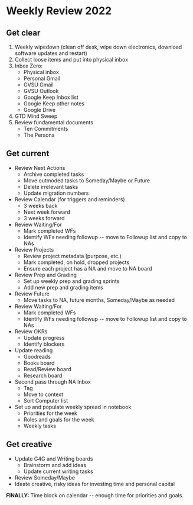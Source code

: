 # Weekly Review 2022

## Get clear

1. Weekly wipedown (clean off desk, wipe down electronics, download software updates and restart) 
2. Collect loose items and put into physical inbox 
3. Inbox Zero: 
   - Physical inbox 
   - Personal Gmail
   - GVSU Gmail
   - GVSU Outlook
   - Google Keep Inbox list
   - Google Keep other notes 
   - Google Drive
4. GTD Mind Sweep
5. Review fundamental documents
   - Ten Commitments 
   - The Persona

## Get current

- Review Next Actions 
    - Archive completed tasks
    - Move outmoded tasks to Someday/Maybe or Future 
    - Delete irrelevant tasks 
    - Update migration numbers 
- Review Calendar (for triggers and reminders) 
    - 3 weeks back
    - Next week forward
    - 3 weeks forward 
- Review Waiting/For 
    - Mark completed WFs
    - Identify WFs needing followup -- move to Followup list and copy to NAs
- Review Projects
    - Review project metadata (purpose, etc.) 
    - Mark completed, on hold, dropped projects 
    - Ensure each project has a NA and move to NA board 
- Review Prep and Grading
    - Set up weekly prep and grading sprints 
    - Add new prep and grading items 
- Review Future
    - Move tasks to NA, future months, Someday/Maybe as needed
- Review Waiting/For 
    - Mark completed WFs
    - Identify WFs needing followup -- move to Followup list and copy to NAs
- Review OKRs
    - Update progress
    - Identify blockers 
- Update reading
    - Goodreads 
    - Books board 
    - Read/Review board 
    - Research board 
- Second pass through NA Inbox
    - Tag 
    - Move to context
    - Sort Computer list 
- Set up and populate weekly spread in notebook
    - Priorities for the week
    - Roles and goals for the week 
    - Weekly tasks 

## Get creative 
- Update G4G and Writing boards 
    - Brainstorm and add ideas
    - Update current writing tasks
- Review Someday/Maybe 
- Ideate creative, risky ideas for investing time and personal capital 

**FINALLY:** Time block on calendar -- enough time for priorities and goals. 